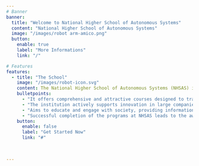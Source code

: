 ```yaml
---
# Banner
banner:
  title: "Welcome to National Higher School of Autonomous Systems"
  content: "National Higher School of Autonomous Systems"
  image: "/images/robot arm-amico.png"
  button:
    enable: true
    label: "More Informations"
    link: "/"

# Features
features:
  - title: "The School"
    image: "/images/robot-icon.svg"
    content: The National Higher School of Autonomous Systems (NHSAS) is a prestigious institution focused on education and research in autonomous systems:"
    bulletpoints:
      - "It offers comprehensive and attractive courses designed to train high-level engineers in the field;"
      - "The institution actively supports innovation in large companies, fostering advancements in autonomous systems;"
      - "Aims to educate and engage with society, providing information and interaction on various aspects of autonomous systems;"
      - "Successful completion of the programs at NHSAS leads to the awarding of engineering degrees"
    button:
      enable: false
      label: "Get Started Now"
      link: "#"

 
  
---
```

